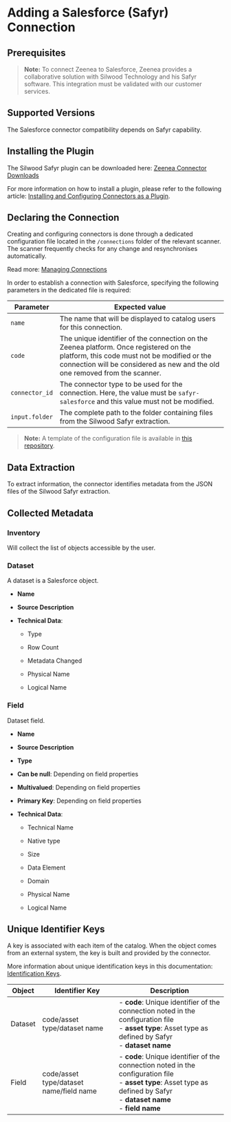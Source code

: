 # Adding a Salesforce (Safyr) Connection

<!-- #p100021 -->
## Prerequisites

<!-- #p100030 -->
> **Note:** To connect Zeenea to Salesforce, Zeenea provides a collaborative solution with Silwood Technology and his Safyr software. This integration must be validated with our customer services.

<!-- #p100036 -->
## Supported Versions

<!-- #p100042 -->
The Salesforce connector compatibility depends on Safyr capability.

<!-- #p100048 -->
## Installing the Plugin

<!-- #p100057 -->
The Silwood Safyr plugin can be downloaded here: [Zeenea Connector Downloads](zeenea-connectors-list.md# "title: Zeenea Connector Downloads")

<!-- #p100066 -->
For more information on how to install a plugin, please refer to the following article: [Installing and Configuring Connectors as a Plugin](zeenea-connectors-install-as-plugin.md# "title: Installing and Configuring Connectors as a Plugin").

<!-- #p100072 -->
## Declaring the Connection

<!-- #p100081 -->
Creating and configuring connectors is done through a dedicated configuration file located in the `/connections` folder of the relevant scanner. The scanner frequently checks for any change and resynchronises automatically.

<!-- #p100090 -->
Read more: [Managing Connections](../Zeenea_Administration/zeenea-managing-connections.md)

<!-- #p100096 -->
In order to establish a connection with Salesforce, specifying the following parameters in the dedicated file is required:

<!-- #p100102 -->
| Parameter | Expected value |
|---|---|
| `name` | The name that will be displayed to catalog users for this connection. |
| `code` | The unique identifier of the connection on the Zeenea platform. Once registered on the platform, this code must not be modified or the connection will be considered as new and the old one removed from the scanner. |
| `connector_id` | The connector type to be used for the connection. Here, the value must be `safyr-salesforce` and this value must not be modified. |
| `input.folder` | The complete path to the folder containing files from the Silwood Safyr extraction. |

<!-- #p100117 -->
> **Note:** A template of the configuration file is available in [this repository](https://github.com/zeenea/connector-conf-templates/tree/main/templates).

<!-- #p100123 -->
## Data Extraction

<!-- #p100129 -->
To extract information, the connector identifies metadata from the JSON files of the Silwood Safyr extraction.

<!-- #p100135 -->
## Collected Metadata

<!-- #p100141 -->
### Inventory

<!-- #p100147 -->
Will collect the list of objects accessible by the user.  

<!-- #p100153 -->
### Dataset

<!-- #p100159 -->
A dataset is a Salesforce object. 

- <!-- #p100168 -->
  **Name**

- <!-- #p100180 -->
  **Source Description**

- <!-- #p100192 -->
  **Technical Data**:

  - <!-- #p100198 -->
    Type

  - <!-- #p100207 -->
    Row Count

  - <!-- #p100216 -->
    Metadata Changed

  - <!-- #p100225 -->
    Physical Name

  - <!-- #p100234 -->
    Logical Name

<!-- #p100252 -->
### Field

<!-- #p100258 -->
Dataset field.

- <!-- #p100267 -->
  **Name**

- <!-- #p100279 -->
  **Source Description**

- <!-- #p100291 -->
  **Type**

- <!-- #p100303 -->
  **Can be null**: Depending on field properties

- <!-- #p100315 -->
  **Multivalued**: Depending on field properties

- <!-- #p100327 -->
  **Primary Key**: Depending on field properties

- <!-- #p100339 -->
  **Technical Data**:

  - <!-- #p100345 -->
    Technical Name

  - <!-- #p100354 -->
    Native type

  - <!-- #p100363 -->
    Size

  - <!-- #p100372 -->
    Data Element

  - <!-- #p100381 -->
    Domain

  - <!-- #p100390 -->
    Physical Name

  - <!-- #p100399 -->
    Logical Name

<!-- #p100417 -->
## Unique Identifier Keys

<!-- #p100423 -->
A key is associated with each item of the catalog. When the object comes from an external system, the key is built and provided by the connector.

<!-- #p100432 -->
More information about unique identification keys in this documentation: [Identification Keys](../Stewardship/zeenea-identification-keys.md).

<!-- #p100438 -->
| Object | Identifier Key | Description |
|---|---|---|
| Dataset | code/asset type/dataset name | - **code**: Unique identifier of the connection noted in the configuration file<br>- **asset type**: Asset type as defined by Safyr<br>- **dataset name** |
| Field | code/asset type/dataset name/field name | - **code**: Unique identifier of the connection noted in the configuration file<br>- **asset type**: Asset type as defined by Safyr<br>- **dataset name**<br>- **field name** |

